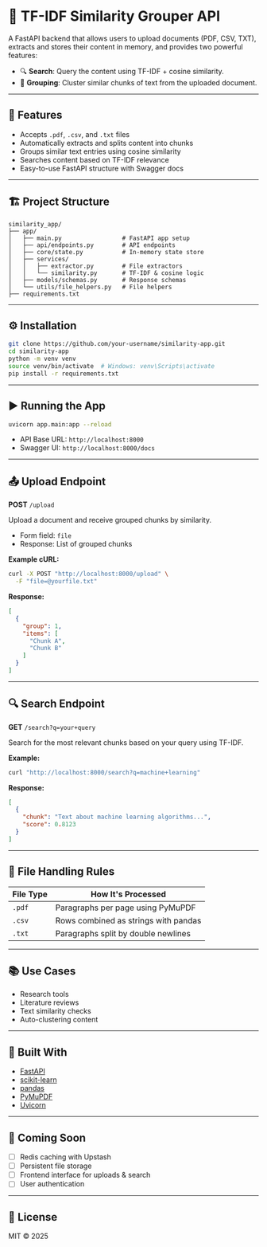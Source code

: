 # 🧠 TF-IDF Similarity Grouper API

A FastAPI backend that allows users to upload documents (PDF, CSV, TXT), extracts and stores their content in memory, and provides two powerful features:

* 🔍 **Search**: Query the content using TF-IDF + cosine similarity.
* 🧩 **Grouping**: Cluster similar chunks of text from the uploaded document.

---

## 🚀 Features

* Accepts `.pdf`, `.csv`, and `.txt` files
* Automatically extracts and splits content into chunks
* Groups similar text entries using cosine similarity
* Searches content based on TF-IDF relevance
* Easy-to-use FastAPI structure with Swagger docs

---

## 🏗️ Project Structure

```
similarity_app/
├── app/
│   ├── main.py                 # FastAPI app setup
│   ├── api/endpoints.py        # API endpoints
│   ├── core/state.py           # In-memory state store
│   ├── services/
│   │   ├── extractor.py        # File extractors
│   │   └── similarity.py       # TF-IDF & cosine logic
│   ├── models/schemas.py       # Response schemas
│   └── utils/file_helpers.py   # File helpers
├── requirements.txt
```

---

## ⚙️ Installation

```bash
git clone https://github.com/your-username/similarity-app.git
cd similarity-app
python -m venv venv
source venv/bin/activate  # Windows: venv\Scripts\activate
pip install -r requirements.txt
```

---

## ▶️ Running the App

```bash
uvicorn app.main:app --reload
```

* API Base URL: `http://localhost:8000`
* Swagger UI: `http://localhost:8000/docs`

---

## 📤 Upload Endpoint

**POST** `/upload`

Upload a document and receive grouped chunks by similarity.

* Form field: `file`
* Response: List of grouped chunks

**Example cURL:**

```bash
curl -X POST "http://localhost:8000/upload" \
  -F "file=@yourfile.txt"
```

**Response:**

```json
[
  {
    "group": 1,
    "items": [
      "Chunk A",
      "Chunk B"
    ]
  }
]
```

---

## 🔍 Search Endpoint

**GET** `/search?q=your+query`

Search for the most relevant chunks based on your query using TF-IDF.

**Example:**

```bash
curl "http://localhost:8000/search?q=machine+learning"
```

**Response:**

```json
[
  {
    "chunk": "Text about machine learning algorithms...",
    "score": 0.8123
  }
]
```

---

## 🧪 File Handling Rules

| File Type | How It's Processed                   |
| --------- | ------------------------------------ |
| `.pdf`    | Paragraphs per page using PyMuPDF    |
| `.csv`    | Rows combined as strings with pandas |
| `.txt`    | Paragraphs split by double newlines  |

---

## 📚 Use Cases

* Research tools
* Literature reviews
* Text similarity checks
* Auto-clustering content

---

## 🧰 Built With

* [FastAPI](https://fastapi.tiangolo.com/)
* [scikit-learn](https://scikit-learn.org/)
* [pandas](https://pandas.pydata.org/)
* [PyMuPDF](https://pymupdf.readthedocs.io/)
* [Uvicorn](https://www.uvicorn.org/)

---

## 🔮 Coming Soon

* [ ] Redis caching with Upstash
* [ ] Persistent file storage
* [ ] Frontend interface for uploads & search
* [ ] User authentication

---

## 📝 License

MIT © 2025
